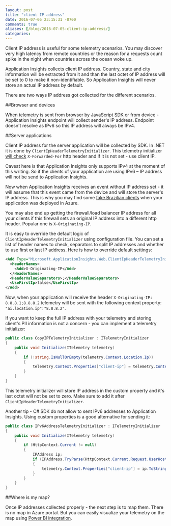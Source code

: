 ```yaml
---
layout: post
title: "client IP address"
date: 2016-07-05 23:15:31 -0700
comments: true
aliases: [/blog/2016-07-05-client-ip-address/]
categories: 
---
```

Client IP address is useful for some telemetry scenarios. You may discover very high latency from remote countries or the reason for a requests count spike in the night when countries across the ocean woke up.

Application Insights collects client IP address. Country, state and city information will be extracted from it and than the last octet of IP address will be set to 0 to make it non-identifiable. So Application Insights will never store an actual IP address by default. 

There are two ways IP address got collected for the different scenarios. 

##Browser and devices 

When telemetry is sent from browser by JavaScript SDK or from device - Application Insights endpoint will collect sender's IP address. Endpoint doesn't resolve as IPv6 so this IP address will always be IPv4.


##Server applications

Client IP address for the server application will be collected by SDK. In .NET it is done by `ClientIpHeaderTelemetryInitializer`. This telemetry initializer [will check](https://github.com/Microsoft/ApplicationInsights-dotnet-server/blob/7c86689810be38a8a8a412c0720a4f2614d7207d/Src/Web/Web.Shared.Net/ClientIpHeaderTelemetryInitializer.cs#L18) `X-Forwarded-For` http header and if it is not set - use client IP.

Caveat here is that Application Insights only supports IPv4 at the moment of this writing. So if the clients of your application are using IPv6 – IP address will not be send to Application Insights.

Now when Application Insights receives an event without IP address set - it will assume that this event came from the device and will store the server's IP address. This is why you may find some [fake Brazilian clients](https://social.msdn.microsoft.com/Forums/en-US/8f1a1285-cd9d-4231-94a5-eef4fc0ca46e/bingcom-thinks-my-azure-vm-is-in-brazil?forum=WAVirtualMachinesforWindows) when your application was deployed in Azure.    

You may also end up getting the firewall/load balancer IP address for all your clients if this firewall sets an original IP address into a different http header. Popular one is `X-Originating-IP`.

It is easy to override the default logic of `ClientIpHeaderTelemetryInitializer` using configuration file. You can set a list of header names to check, separators to split IP addresses and whether to use first or last IP address. Here is how to override default settings: 

``` xml
<Add Type="Microsoft.ApplicationInsights.Web.ClientIpHeaderTelemetryInitializer, Microsoft.AI.Web">
  <HeaderNames>
    <Add>X-Originating-IP</Add>
  </HeaderNames>
  <HeaderValueSeparators>;</HeaderValueSeparators>
  <UseFirstIp>false</UseFirstIp>
</Add>
```

Now, when your application will receive the header `X-Originating-IP: 8.8.8.1;8.8.8.2` telemetry will be sent with the following context property: `"ai.location.ip":"8.8.8.2"`.

If you want to keep the full IP address with your telemetry and storing client's PII information is not a concern - you can implement a telemetry initializer:

``` csharp
public class CopyIPTelemetryInitializer : ITelemetryInitializer
{
    public void Initialize(ITelemetry telemetry)
    {
        if (!string.IsNullOrEmpty(telemetry.Context.Location.Ip))
        {
            telemetry.Context.Properties["client-ip"] = telemetry.Context.Location.Ip;
        }
    }
}
```

This telemetry initializer will store IP address in the custom property and it's last octet will not be set to zero. Make sure to add it after `ClientIpHeaderTelemetryInitializer`. 

Another tip - C# SDK do not allow to sent IPv6 addresses to Application Insights. Using custom properties is a good alternative for sending it:

``` csharp
public class IPv6AddressTelemetryInitializer : ITelemetryInitializer
{
    public void Initialize(ITelemetry telemetry)
    {
        if (HttpContext.Current != null)
        {
            IPAddress ip;
            if (IPAddress.TryParse(HttpContext.Current.Request.UserHostAddress, out ip))
            {
                telemetry.Context.Properties["client-ip"] = ip.ToString();
            }
        }
    }
}
```

##Where is my map?

Once IP addresses collected properly - the next step is to map them. There is no map in Azure portal. But you can easily visualize your telemetry on the map using [Power BI integration](https://azure.microsoft.com/en-us/documentation/articles/app-insights-export-power-bi/).
